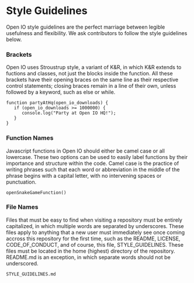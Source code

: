 # Style Guidelines
Open IO style guidelines are the perfect marriage between legible usefulness and flexibility. We ask contributors to follow the style guidelines below.

### Brackets
Open IO uses Stroustrup style, a variant of K&R, in which K&R extends to fuctions and classes, not just the blocks inside the function. All these brackets have their opening braces on the same line as their respective control statements; closing braces remain in a line of their own, unless followed by a keyword, such as else or while.
```
function partyAtHq(open_io_downloads) {
   if (open_io_downloads >= 1000000) {
      console.log("Party at Open IO HQ!");
   }
}
```

### Function Names  
Javascript functions in Open IO should either be camel case or all lowercase. These two options can be used to easily label functions by their importance and structure within the code. Camel case is the practice of writing phrases such that each word or abbreviation in the middle of the phrase begins with a capital letter, with no intervening spaces or punctuation.
```
openSnakeGameFunction()
```

### File Names
Files that must be easy to find when visiting a repository must be entirely capitalized, in which multiple words are separated by underscores. These files apply to anything that a new user must immediately see once coming accross this repository for the first time, such as the README, LICENSE, CODE_OF_CONDUCT, and of course, this file, STYLE_GUIDELINES. These files must be located in the home (highest) directory of the repository. README.md is an exception, in which separate words should not be underscored.
```
STYLE_GUIDELINES.md
```


